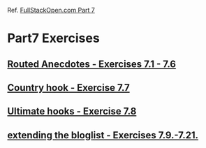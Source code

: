 Ref. [FullStackOpen.com Part 7](https://fullstackopen.com/en/part7)

# Part7 Exercises

## [Routed Anecdotes - Exercises 7.1 - 7.6](https://github.com/gricius/FullStackOpen-Part7/tree/main/routed-anecdotes)

## [Country hook - Exercise 7.7](https://github.com/gricius/FullStackOpen-Part7/tree/main/country-hook)

## [Ultimate hooks - Exercise 7.8](https://github.com/gricius/FullStackOpen-Part7/tree/main/ultimate-hooks)

## [extending the bloglist - Exercises 7.9.-7.21.](https://github.com/gricius/FullStackOpen-Part7/tree/main/ultimate-hooks)